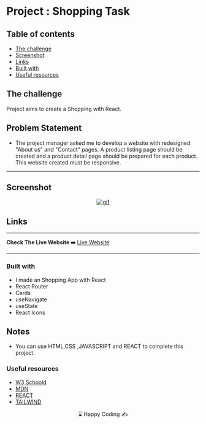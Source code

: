 

# Project : Shopping Task 

## Table of contents

  - [The challenge](#the-challenge)
  - [Screenshot](#screenshot)
  - [Links](#links)
  - [Built with](#built-with)
  - [Useful resources](#useful-resources)



## The challenge
Project aims to create a Shopping with React.

## Problem Statement

- The project manager asked me to develop a website with redesigned "About us" and "Contact" pages. A product listing page should be created and a product detail page should be prepared for each product. This website created must be responsive.
<hr>




## Screenshot
<p align="center">
<a href="https://my-shopping-task-us.vercel.app/"><img src="task.gif" alt="gif"></a>
</p>



## Links
<hr>
<b>Check The Live Website ➡️</b> <a href="https://my-shopping-task-us.vercel.app/">Live Website</a>
<hr>

### Built with
- I made an Shopping App with React 
- React Router
- Cards
- useNavigate
- useState
- React Icons





## Notes

- You can use HTML,CSS ,JAVASCRIPT and REACT to complete this project.

### Useful resources

- [W3 Schoold](https://www.w3schools.com/) 
- [MDN](https://developer.mozilla.org/en-US/) 
- [REACT](https://reactjs.org/) 
- [TAILWIND](https://tailwindcss.com/) 











<center> &#8987; Happy Coding  &#9997; </center>

